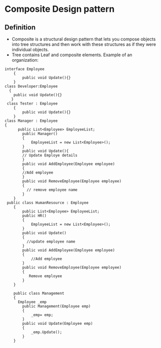 #  Composite Design pattern
## Definition
* Composite is a structural design pattern that lets you compose objects into tree structures and then work with these structures as if they were individual objects.
* Tree contains Leaf and composite elements.
Example of an organization:
```
interface Employee
    {
        public void Update(){}
    }
class Developer:Employee
  {
    public void Update(){}
   }
 class Tester : Employee
    {
        public void Update(){}
    }
class Manager : Employee
{
      public List<Employee> EmployeeList;
        public Manager()
        {
            EmployeeList = new List<Employee>();
        }
        public void Update(){
        // Update Employe details
        }
        public void AddEmployee(Employee employee)
        {
        //Add employee
        }
        public void RemoveEmployee(Employee employee)
        {
          // remove employee name
        }
    }
 public class HumanResource : Employee
    {
        public List<Employee> EmployeeList;
        public HR()
        {
            EmployeeList = new List<Employee>();
        }
        public void Update()
        {
          //update employee name
        }
        public void AddEmployee(Employee employee)
        {
            //Add employee
        }
        public void RemoveEmployee(Employee employee)
        {
           Remove employee
        }
    }

    public class Management
    {
      Employee _emp
        public Management(Employee emp)
        {
            _emp= emp;
        }
        public void Update(Employee emp)
        {
            _emp.Update();
        }
    }
```
